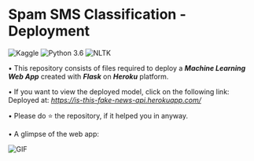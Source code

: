 # Spam SMS Classification - Deployment
![Kaggle](https://img.shields.io/badge/Dataset-Kaggle-blue.svg) ![Python 3.6](https://img.shields.io/badge/Python-3.6-brightgreen.svg) ![NLTK](https://img.shields.io/badge/Library-NLTK-orange.svg)

• This repository consists of files required to deploy a ___Machine Learning Web App___ created with ___Flask___ on ___Heroku___ platform.

• If you want to view the deployed model, click on the following link:<br />
Deployed at: _https://is-this-fake-news-api.herokuapp.com/_

• Please do ⭐ the repository, if it helped you in anyway.

• A glimpse of the web app:

![GIF](readme_resources/spam-sms-web-app.gif)

